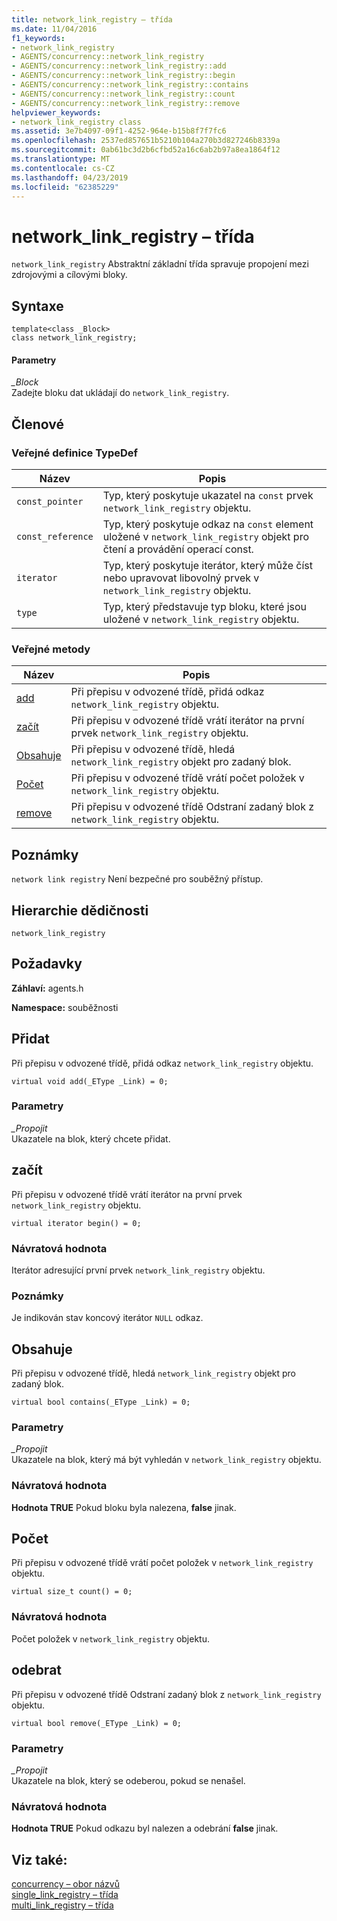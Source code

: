 ```yaml
---
title: network_link_registry – třída
ms.date: 11/04/2016
f1_keywords:
- network_link_registry
- AGENTS/concurrency::network_link_registry
- AGENTS/concurrency::network_link_registry::add
- AGENTS/concurrency::network_link_registry::begin
- AGENTS/concurrency::network_link_registry::contains
- AGENTS/concurrency::network_link_registry::count
- AGENTS/concurrency::network_link_registry::remove
helpviewer_keywords:
- network_link_registry class
ms.assetid: 3e7b4097-09f1-4252-964e-b15b8f7f7fc6
ms.openlocfilehash: 2537ed857651b5210b104a270b3d827246b8339a
ms.sourcegitcommit: 0ab61bc3d2b6cfbd52a16c6ab2b97a8ea1864f12
ms.translationtype: MT
ms.contentlocale: cs-CZ
ms.lasthandoff: 04/23/2019
ms.locfileid: "62385229"
---
```

# <a name="networklinkregistry-class"></a>network_link_registry – třída

`network_link_registry` Abstraktní základní třída spravuje propojení mezi zdrojovými a cílovými bloky.

## <a name="syntax"></a>Syntaxe

```
template<class _Block>
class network_link_registry;
```

#### <a name="parameters"></a>Parametry

*_Block*<br/>
Zadejte bloku dat ukládají do `network_link_registry`.

## <a name="members"></a>Členové

### <a name="public-typedefs"></a>Veřejné definice TypeDef

|Název|Popis|
|----------|-----------------|
|`const_pointer`|Typ, který poskytuje ukazatel na `const` prvek `network_link_registry` objektu.|
|`const_reference`|Typ, který poskytuje odkaz na `const` element uložené v `network_link_registry` objekt pro čtení a provádění operací const.|
|`iterator`|Typ, který poskytuje iterátor, který může číst nebo upravovat libovolný prvek v `network_link_registry` objektu.|
|`type`|Typ, který představuje typ bloku, které jsou uložené v `network_link_registry` objektu.|

### <a name="public-methods"></a>Veřejné metody

|Název|Popis|
|----------|-----------------|
|[add](#add)|Při přepisu v odvozené třídě, přidá odkaz `network_link_registry` objektu.|
|[začít](#begin)|Při přepisu v odvozené třídě vrátí iterátor na první prvek `network_link_registry` objektu.|
|[Obsahuje](#contains)|Při přepisu v odvozené třídě, hledá `network_link_registry` objekt pro zadaný blok.|
|[Počet](#count)|Při přepisu v odvozené třídě vrátí počet položek v `network_link_registry` objektu.|
|[remove](#remove)|Při přepisu v odvozené třídě Odstraní zadaný blok z `network_link_registry` objektu.|

## <a name="remarks"></a>Poznámky

`network link registry` Není bezpečné pro souběžný přístup.

## <a name="inheritance-hierarchy"></a>Hierarchie dědičnosti

`network_link_registry`

## <a name="requirements"></a>Požadavky

**Záhlaví:** agents.h

**Namespace:** souběžnosti

##  <a name="add"></a> Přidat

Při přepisu v odvozené třídě, přidá odkaz `network_link_registry` objektu.

```
virtual void add(_EType _Link) = 0;
```

### <a name="parameters"></a>Parametry

*_Propojit*<br/>
Ukazatele na blok, který chcete přidat.

##  <a name="begin"></a> začít

Při přepisu v odvozené třídě vrátí iterátor na první prvek `network_link_registry` objektu.

```
virtual iterator begin() = 0;
```

### <a name="return-value"></a>Návratová hodnota

Iterátor adresující první prvek `network_link_registry` objektu.

### <a name="remarks"></a>Poznámky

Je indikován stav koncový iterátor `NULL` odkaz.

##  <a name="contains"></a> Obsahuje

Při přepisu v odvozené třídě, hledá `network_link_registry` objekt pro zadaný blok.

```
virtual bool contains(_EType _Link) = 0;
```

### <a name="parameters"></a>Parametry

*_Propojit*<br/>
Ukazatele na blok, který má být vyhledán v `network_link_registry` objektu.

### <a name="return-value"></a>Návratová hodnota

**Hodnota TRUE** Pokud bloku byla nalezena, **false** jinak.

##  <a name="count"></a> Počet

Při přepisu v odvozené třídě vrátí počet položek v `network_link_registry` objektu.

```
virtual size_t count() = 0;
```

### <a name="return-value"></a>Návratová hodnota

Počet položek v `network_link_registry` objektu.

##  <a name="remove"></a> odebrat

Při přepisu v odvozené třídě Odstraní zadaný blok z `network_link_registry` objektu.

```
virtual bool remove(_EType _Link) = 0;
```

### <a name="parameters"></a>Parametry

*_Propojit*<br/>
Ukazatele na blok, který se odeberou, pokud se nenašel.

### <a name="return-value"></a>Návratová hodnota

**Hodnota TRUE** Pokud odkazu byl nalezen a odebrání **false** jinak.

## <a name="see-also"></a>Viz také:

[concurrency – obor názvů](concurrency-namespace.md)<br/>
[single_link_registry – třída](single-link-registry-class.md)<br/>
[multi_link_registry – třída](multi-link-registry-class.md)
